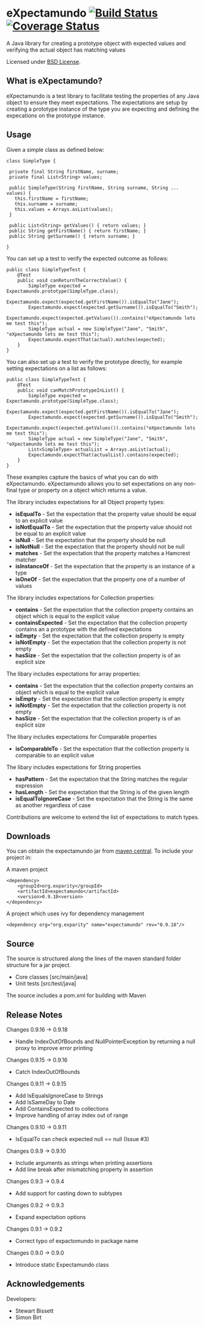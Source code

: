 eXpectamundo  [![Build Status](https://travis-ci.org/eXparity/expectamundo.svg?branch=master)](https://travis-ci.org/eXparity/expectamundo) [![Coverage Status](https://coveralls.io/repos/eXparity/expectamundo/badge.png?branch=master)](https://coveralls.io/r/eXparity/expectamundo?branch=master)
=============

A Java library for creating a prototype object with expected values and verifying the actual object has matching values

Licensed under [BSD License][].

What is eXpectamundo?
-----------------
eXpectamundo is a test library to facilitate testing the properties of any Java object to ensure they meet expectations. The expectations are setup by creating a prototype instance of the type you are expecting and defining the expecations on the prototype instance.  

Usage
-------------

Given a simple class as defined below:

    class SimpleType {
    
     private final String firstName, surname;
     private final List<String> values;
     
     public SimpleType(String firstName, String surname, String ... values) {
       this.firstName = firstName;
       this.surname = surname;
       this.values = Arrays.asList(values);
     }
       
     public List<String> getValues() { return values; }
     public String getFirstName() { return firstName; }
     public String getSurname() { return surname; }
     
    }

You can set up a test to verify the expected outcome as follows:

    public class SimpleTypeTest {
		@Test
		public void canReturnTheCorrectValue() {
			SimpleType expected = Expectamundo.prototype(SimpleType.class);
			Expectamundo.expect(expected.getFirstName()).isEqualTo("Jane");
			Expectamundo.expect(expected.getSurname()).isEqualTo("Smith");
			Expectamundo.expect(expected.getValues()).contains("eXpectamundo lets me test this");
			SimpleType actual = new SimpleType("Jane", "Smith", "eXpectamundo lets me test this");
			Expectamundo.expectThat(actual).matches(expected);
		}
    }

You can also set up a test to verify the prototype directly, for example setting expectations on a list as follows:

    public class SimpleTypeTest {
		@Test
		public void canMatchPrototypeInList() {
			SimpleType expected = Expectamundo.prototype(SimpleType.class);
			Expectamundo.expect(expected.getFirstName()).isEqualTo("Jane");
			Expectamundo.expect(expected.getSurname()).isEqualTo("Smith");
			Expectamundo.expect(expected.getValues()).contains("eXpectamundo lets me test this");
			SimpleType actual = new SimpleType("Jane", "Smith", "eXpectamundo lets me test this");
			List<SimpleType> actualList = Arrays.asList(actual);
			Expectamundo.expectThat(actualList).contains(expected);
		}
    }

These examples capture the basics of what you can do with eXpectamundo. eXpectamundo allows you to set expectations on any non-final type or property on a object which returns a value.

The library includes expectations for all Object property types:

* __isEqualTo__ - Set the expectation that the property value should be equal to an explicit value
* __isNotEqualTo__ - Set the expectation that the property value should not be equal to an explicit value
* __isNull__ - Set the expectation that the property should be null
* __isNotNull__ - Set the expectation that the property should not be null
* __matches__ - Set the expectation that the property matches a Hamcrest matcher
* __isInstanceOf__ - Set the expectation that the property is an instance of a type
* __isOneOf__ - Set the expectation that the property one of a number of values

The library includes expectations for Collection properties:

* __contains__ - Set the expectation that the collection property contains an object which is equal to the explicit value
* __containsExpected__ - Set the expectation that the collection property contains an a prototype with the defined expectations
* __isEmpty__ - Set the expectation that the collection property is empty
* __isNotEmpty__ - Set the expectation that the collection property is not empty
* __hasSize__ - Set the expectation that the collection property is of an explicit size

The libary includes expectations for array properties:

* __contains__ - Set the expectation that the collection property contains an object which is equal to the explicit value
* __isEmpty__ - Set the expectation that the collection property is empty
* __isNotEmpty__ - Set the expectation that the collection property is not empty
* __hasSize__ - Set the expectation that the collection property is of an explicit size

The libary includes expectations for Comparable properties

* __isComparableTo__ - Set the expectation that the colllection property is comparable to an explicit value

The libary includes expectations for String properties

* __hasPattern__ - Set the expectation that the String matches the regular expression
* __hasLength__ - Set the expectation that the String is of the given length
* __isEqualToIgnoreCase__ - Set the expectation that the String is the same as another regardless of case

Contributions are welcome to extend the list of expectations to match types.

Downloads
---------
You can obtain the expectamundo jar from [maven central][]. To include your project in:

A maven project

    <dependency>
        <groupId>org.exparity</groupId>
        <artifactId>expectamundo</artifactId>
        <version>0.9.18<version>
    </dependency>

A project which uses ivy for dependency management

    <dependency org="org.exparity" name="expectamundo" rev="0.9.18"/>

Source
------
The source is structured along the lines of the maven standard folder structure for a jar project.

  * Core classes [src/main/java]
  * Unit tests [src/test/java]

The source includes a pom.xml for building with Maven 

Release Notes
-------------

Changes 0.9.16 -> 0.9.18
  * Handle IndexOutOfBounds and NullPointerException by returning a null proxy to improve error printing

Changes 0.9.15 -> 0.9.16
  * Catch IndexOutOfBounds

Changes 0.9.11 -> 0.9.15
  * Add IsEqualsIgnoreCase to Strings
  * Add IsSameDay to Date  
  * Add ContainsExpected to collections
  * Improve handling of array index out of range  

Changes 0.9.10 -> 0.9.11
  * IsEqualTo can check expected null == null (Issue #3)

Changes 0.9.9 -> 0.9.10
  * Include arguments as strings when printing assertions
  * Add line break after mismatching property in assertion

Changes 0.9.3 -> 0.9.4
  * Add support for casting down to subtypes

Changes 0.9.2 -> 0.9.3
  * Expand expectation options

Changes 0.9.1 -> 0.9.2
  * Correct typo of expactomundo in package name

Changes 0.9.0 -> 0.9.0
  * Introduce static Expectamundo class
            
Acknowledgements
----------------
Developers:
  * Stewart Bissett
  * Simon Birt


[BSD License]: http://opensource.org/licenses/BSD-3-Clause
[Maven central]: http://search.maven.org/#search%7Cga%7C1%7Ca%3A%22expectamundo%22
